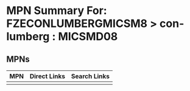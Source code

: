 



# MPN Summary For: FZECONLUMBERGMICSM8 > con-lumberg : MICSMD08

## MPNs
  

|MPN|Direct Links|Search Links|
| :--- | :--- | :--- |
||||
